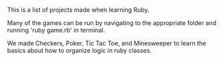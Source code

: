 This is a list of projects made when learning Ruby.

Many of the games can be run by navigating to the appropriate folder and running 'ruby game.rb' in terminal.

We made Checkers, Poker, Tic Tac Toe, and Minesweeper to learn the basics about how to organize logic in ruby classes.
